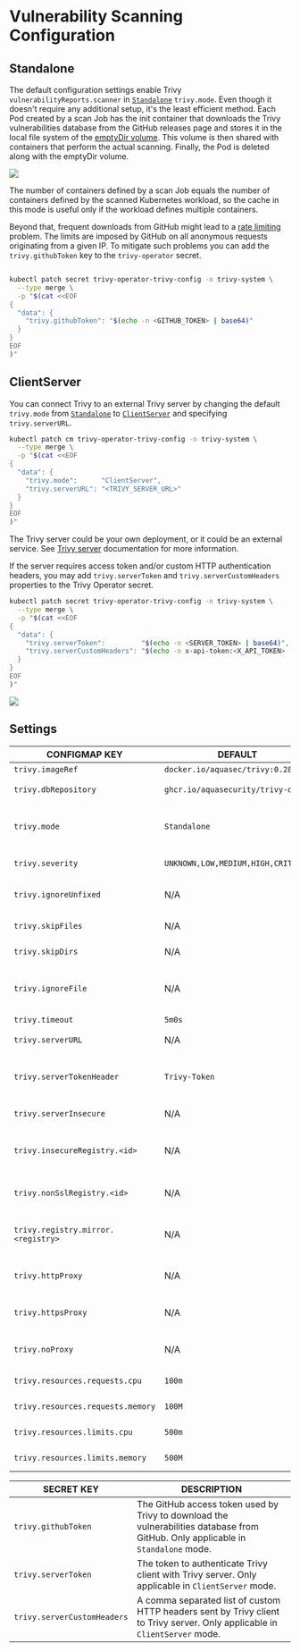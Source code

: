 # Vulnerability Scanning Configuration

## Standalone

The default configuration settings enable Trivy `vulnerabilityReports.scanner` in [`Standalone`][trivy-standalone]
`trivy.mode`. Even though it doesn't require any additional setup, it's the least efficient method. Each Pod created
by a scan Job has the init container that downloads the Trivy vulnerabilities database from the GitHub releases page
and stores it in the local file system of the [emptyDir volume]. This volume is then shared with containers that perform
the actual scanning. Finally, the Pod is deleted along with the emptyDir volume.

![](./../images/design/trivy-standalone.png)

The number of containers defined by a scan Job equals the number of containers defined by the scanned Kubernetes
workload, so the cache in this mode is useful only if the workload defines multiple containers.

Beyond that, frequent downloads from GitHub might lead to a [rate limiting] problem. The limits are imposed by GitHub on
all anonymous requests originating from a given IP. To mitigate such problems you can add the `trivy.githubToken` key to
the `trivy-operator` secret.

```bash

kubectl patch secret trivy-operator-trivy-config -n trivy-system \
  --type merge \
  -p "$(cat <<EOF
{
  "data": {
    "trivy.githubToken": "$(echo -n <GITHUB_TOKEN> | base64)"
  }
}
EOF
)"
```

## ClientServer

You can connect Trivy to an external Trivy server by changing the default `trivy.mode` from
[`Standalone`][trivy-standalone] to [`ClientServer`][trivy-clientserver] and specifying `trivy.serverURL`.

```bash
kubectl patch cm trivy-operator-trivy-config -n trivy-system \
  --type merge \
  -p "$(cat <<EOF
{
  "data": {
    "trivy.mode":      "ClientServer",
    "trivy.serverURL": "<TRIVY_SERVER_URL>"
  }
}
EOF
)"
```

The Trivy server could be your own deployment, or it could be an external service. See [Trivy server][trivy-clientserver] documentation for more information.

If the server requires access token and/or custom HTTP authentication headers, you may add `trivy.serverToken` and `trivy.serverCustomHeaders` properties to the Trivy Operator secret.

```bash
kubectl patch secret trivy-operator-trivy-config -n trivy-system \
  --type merge \
  -p "$(cat <<EOF
{
  "data": {
    "trivy.serverToken":         "$(echo -n <SERVER_TOKEN> | base64)",
    "trivy.serverCustomHeaders": "$(echo -n x-api-token:<X_API_TOKEN> | base64)"
  }
}
EOF
)"
```

![](./../images/design/trivy-clientserver.png)

## Settings

| CONFIGMAP KEY| DEFAULT                            | DESCRIPTION|
|---|------------------------------------|---|
| `trivy.imageRef`| `docker.io/aquasec/trivy:0.28.1`   | Trivy image reference|
| `trivy.dbRepository`| `ghcr.io/aquasecurity/trivy-db`    | External OCI Registry to download the vulnerability database|
| `trivy.mode`| `Standalone`                       | Trivy client mode. Either `Standalone` or `ClientServer`. Depending on the active mode other settings might be applicable or required.                              |
| `trivy.severity`| `UNKNOWN,LOW,MEDIUM,HIGH,CRITICAL` | A comma separated list of severity levels reported by Trivy|
| `trivy.ignoreUnfixed`| N/A                                | Whether to show only fixed vulnerabilities in vulnerabilities reported by Trivy. Set to `"true"` to enable it.|
| `trivy.skipFiles`| N/A                                | A comma separated list of file paths for Trivy to skip traversal.|
| `trivy.skipDirs`| N/A                                | A comma separated list of directories for Trivy to skip traversal.|
| `trivy.ignoreFile`| N/A                                | It specifies the `.trivyignore` file which contains a list of vulnerability IDs to be ignored from vulnerabilities reported by Trivy.|
| `trivy.timeout`| `5m0s`                             | The duration to wait for scan completion|
| `trivy.serverURL`| N/A                                | The endpoint URL of the Trivy server. Required in `ClientServer` mode.|
| `trivy.serverTokenHeader`| `Trivy-Token`                      | The name of the HTTP header to send the authentication token to Trivy server. Only application in `ClientServer` mode when `trivy.serverToken` is specified.|
| `trivy.serverInsecure`| N/A                                | The Flag to enable insecure connection to the Trivy server.|
| `trivy.insecureRegistry.<id>`| N/A                                | The registry to which insecure connections are allowed. There can be multiple registries with different registry `<id>`.|
| `trivy.nonSslRegistry.<id>`| N/A                                | A registry without SSL. There can be multiple registries with different registry `<id>`.|
| `trivy.registry.mirror.<registry>` | N/A                                | Mirror for the registry `<registry>`, e.g. `trivy.registry.mirror.index.docker.io: mirror.io` would use `mirror.io` to get images originated from `index.docker.io` |
| `trivy.httpProxy`| N/A                                | The HTTP proxy used by Trivy to download the vulnerabilities database from GitHub.|
| `trivy.httpsProxy`| N/A                                | The HTTPS proxy used by Trivy to download the vulnerabilities database from GitHub.|
| `trivy.noProxy`| N/A                                | A comma separated list of IPs and domain names that are not subject to proxy settings.|
| `trivy.resources.requests.cpu`| `100m`                             | The minimum amount of CPU required to run Trivy scanner pod.|
| `trivy.resources.requests.memory`| `100M`                             | The minimum amount of memory required to run Trivy scanner pod.|
| `trivy.resources.limits.cpu`| `500m`                             | The maximum amount of CPU allowed to run Trivy scanner pod.|
| `trivy.resources.limits.memory`| `500M`                             | The maximum amount of memory allowed to run Trivy scanner pod.|

| SECRET KEY| DESCRIPTION|
|---|---|
| `trivy.githubToken`| The GitHub access token used by Trivy to download the vulnerabilities database from GitHub. Only applicable in `Standalone` mode. |
| `trivy.serverToken`| The token to authenticate Trivy client with Trivy server. Only applicable in `ClientServer` mode.|
| `trivy.serverCustomHeaders`| A comma separated list of custom HTTP headers sent by Trivy client to Trivy server. Only applicable in `ClientServer` mode.|

[trivy-standalone]: https://aquasecurity.github.io/trivy/latest/modes/standalone/
[emptyDir volume]: https://kubernetes.io/docs/concepts/storage/volumes/#emptydir
[rate limiting]: https://docs.github.com/en/free-pro-team@latest/rest/overview/resources-in-the-rest-api#rate-limiting
[trivy-clientserver]: https://aquasecurity.github.io/trivy/latest/advanced/modes/client-server/
